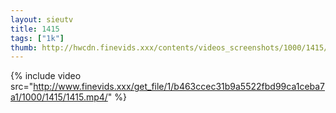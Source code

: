 ```yaml
--- 
layout: sieutv
title: 1415
tags: ["1k"]
thumb: http://hwcdn.finevids.xxx/contents/videos_screenshots/1000/1415/preview.mp4.jpg
---
```

{% include video src="http://www.finevids.xxx/get_file/1/b463ccec31b9a5522fbd99ca1ceba7a1/1000/1415/1415.mp4/" %} 
